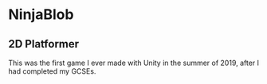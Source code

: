 # NinjaBlob
## 2D Platformer

This was the first game I ever made with Unity in the summer of 2019, after I had completed my GCSEs. 
